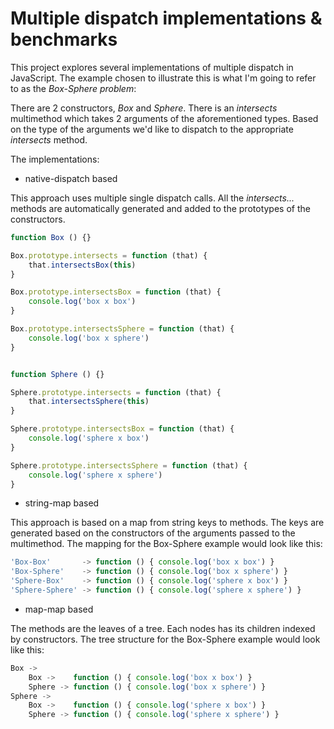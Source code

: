 Multiple dispatch implementations & benchmarks
==============================================

This project explores several implementations of multiple dispatch in JavaScript. 
The example chosen to illustrate this is what I'm going to refer to as the *Box-Sphere problem*:

There are 2 constructors, *Box* and *Sphere*.
There is an *intersects* multimethod which takes 2 arguments of the aforementioned types.
Based on the type of the arguments we'd like to dispatch to the appropriate
*intersects* method.


The implementations:

+ native-dispatch based

This approach uses multiple single dispatch calls. All the *intersects...* methods
are automatically generated and added to the prototypes of the constructors.

```js
function Box () {}

Box.prototype.intersects = function (that) {
	that.intersectsBox(this)
}

Box.prototype.intersectsBox = function (that) {
	console.log('box x box')
}

Box.prototype.intersectsSphere = function (that) {
	console.log('box x sphere')
}


function Sphere () {}

Sphere.prototype.intersects = function (that) {
	that.intersectsSphere(this)
}

Sphere.prototype.intersectsBox = function (that) {
	console.log('sphere x box')
}

Sphere.prototype.intersectsSphere = function (that) {
	console.log('sphere x sphere')
}
```

+ string-map based

This approach is based on a map from string keys to methods. 
The keys are generated based on the constructors of the arguments passed to the multimethod.
The mapping for the Box-Sphere example would look like this:

```js
'Box-Box'       -> function () { console.log('box x box') }
'Box-Sphere'    -> function () { console.log('box x sphere') }
'Sphere-Box'    -> function () { console.log('sphere x box') }
'Sphere-Sphere' -> function () { console.log('sphere x sphere') }
```

+ map-map based

The methods are the leaves of a tree. Each nodes has its children indexed by constructors.
The tree structure for the Box-Sphere example would look like this:

```js
Box ->
	Box ->    function () { console.log('box x box') }
    Sphere -> function () { console.log('box x sphere') }
Sphere ->
	Box ->    function () { console.log('sphere x box') }
    Sphere -> function () { console.log('sphere x sphere') }
```